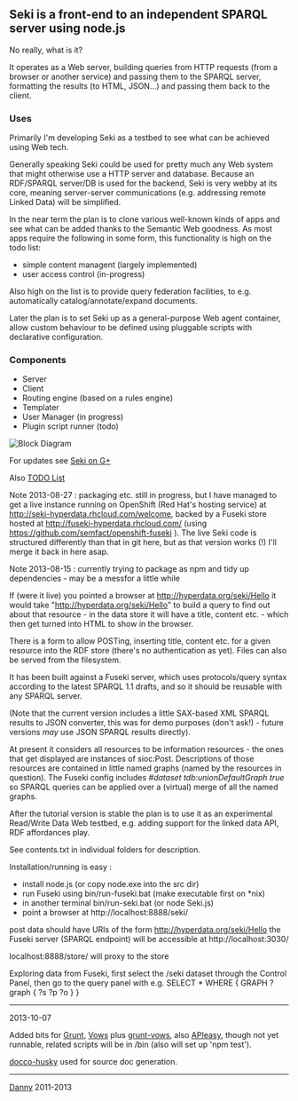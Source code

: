 ## Seki is a front-end to an independent SPARQL server using node.js 

No really, what is it?

It operates as a Web server, building queries from HTTP requests (from a browser 
or another service) and passing them to the SPARQL server, formatting the 
results (to HTML, JSON...) and passing them back to the client.

### Uses 

Primarily I'm developing Seki as a testbed to see what can be achieved using Web tech. 

Generally speaking Seki could be used for pretty much any Web system that might 
otherwise use a HTTP server and database. Because an RDF/SPARQL server/DB is 
used for the backend, Seki is very webby at its core, meaning server-server 
communications (e.g. addressing remote Linked Data) will be simplified.

In the near term the plan is to clone various well-known kinds of apps and see 
what can be added thanks to the Semantic Web goodness. As most apps require the 
following in some form, this functionality is high on the todo list:
* simple content managent (largely implemented)
* user access control (in-progress)

Also high on the list is to provide query federation facilities, to e.g. 
automatically catalog/annotate/expand documents.

Later the plan is to set Seki up as a general-purpose Web agent container, allow 
custom behaviour to be defined using pluggable scripts with declarative 
configuration. 

### Components 

* Server
* Client
* Routing engine (based on a rules engine)
* Templater
* User Manager (in progress)
* Plugin script runner (todo)

![Block 
Diagram](https://github.com/danja/seki/raw/master/docs/other/seki-full.png)

For updates see [Seki on 
G+](https://plus.google.com/b/102910670341143019851/102910670341143019851/posts)

Also [TODO 
List](https://workflowy.com/shared/dd5976b2-b48f-9096-0357-105f34b4d6ed/)

Note 2013-08-27 : packaging etc. still in progress, but I have managed to get a 
live instance running on OpenShift (Red Hat's hosting service) at 
http://seki-hyperdata.rhcloud.com/welcome, backed by a Fuseki store hosted at 
http://fuseki-hyperdata.rhcloud.com/ (using 
https://github.com/semfact/openshift-fuseki ). The live Seki code is structured 
differently than that in git here, but as that version works (!) I'll merge it 
back in here asap.

Note 2013-08-15 : currently trying to package as npm and tidy up dependencies - 
may be a messfor a little while

If (were it live) you pointed a browser at http://hyperdata.org/seki/Hello it 
would take "http://hyperdata.org/seki/Hello" to build a query to find out about 
that resource - in the data store it will have a title, content etc. - which 
then get turned into HTML to show in the browser.

There is a form to allow POSTing, inserting title, content etc. for a given 
resource into the RDF store (there's no authentication as yet). Files can also 
be served from the filesystem.

It has been built against a Fuseki server, which uses protocols/query syntax 
according to the latest SPARQL 1.1 drafts, and so it should be reusable with any 
SPARQL server.

(Note that the current version includes a little SAX-based XML SPARQL results to 
JSON converter, this was for demo purposes (don't ask!) - future versions *may* 
use JSON SPARQL results directly).

At present it considers all resources to be information resources - the ones 
that get displayed are instances of sioc:Post. Descriptions of those resources 
are contained in little named graphs (named by the resources in question). The 
Fuseki config includes _#dataset tdb:unionDefaultGraph true_ so SPARQL queries 
can be applied over a (virtual) merge of all the named graphs.

After the tutorial version is stable the plan is to use it as an experimental 
Read/Write Data Web testbed, e.g. adding support for the linked data API, RDF 
affordances play.

See contents.txt in individual folders for description.

Installation/running is easy : 

* install node.js (or copy node.exe into the src dir)
* run Fuseki using bin/run-fuseki.bat (make executable first on *nix)
* in another terminal bin/run-seki.bat (or node Seki.js)
* point a browser at http://localhost:8888/seki/ 

post data should have URIs of the form http://hyperdata.org/seki/Hello
the Fuseki server (SPARQL endpoint) will be accessible at http://localhost:3030/

localhost:8888/store/ will proxy to the store

Exploring data from Fuseki, first select the /seki dataset through the Control 
Panel, then go to the query panel
with e.g. 
   SELECT * WHERE { GRAPH ?graph { ?s ?p ?o } }
   
----

2013-10-07

Added bits for [Grunt](http://gruntjs.com/), [Vows](http://vowsjs.org/) plus 
[grunt-vows](https://github.com/CMTegner/grunt-vows), also 
[APIeasy](https://github.com/flatiron/api-easy), though not yet runnable, 
related scripts will be in /bin (also will set up 'npm test').

[docco-husky]() used for source doc generation.

----


[Danny](http://dannyayers.com/) 2011-2013




